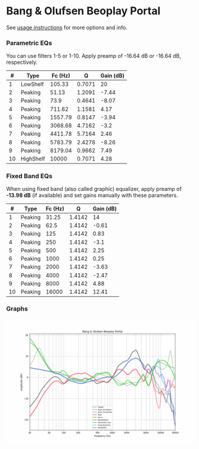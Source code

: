 # Bang & Olufsen Beoplay Portal
See [usage instructions](https://github.com/jaakkopasanen/AutoEq#usage) for more options and info.

### Parametric EQs
You can use filters 1-5 or 1-10. Apply preamp of -16.64 dB or -16.64 dB, respectively.

|   # | Type      |   Fc (Hz) |      Q |   Gain (dB) |
|-----|-----------|-----------|--------|-------------|
|   1 | LowShelf  |    105.33 | 0.7071 |       20    |
|   2 | Peaking   |     51.13 | 1.2091 |       -7.44 |
|   3 | Peaking   |     73.9  | 0.4641 |       -8.07 |
|   4 | Peaking   |    711.62 | 1.1581 |        4.17 |
|   5 | Peaking   |   1557.79 | 0.8147 |       -3.94 |
|   6 | Peaking   |   3068.68 | 4.7162 |       -3.2  |
|   7 | Peaking   |   4411.78 | 5.7164 |        2.46 |
|   8 | Peaking   |   5783.79 | 2.4278 |       -8.26 |
|   9 | Peaking   |   8179.04 | 0.9662 |        7.49 |
|  10 | HighShelf |  10000    | 0.7071 |        4.28 |

### Fixed Band EQs
When using fixed band (also called graphic) equalizer, apply preamp of **-13.98 dB** (if available) and set gains manually with these parameters.

|   # | Type    |   Fc (Hz) |      Q |   Gain (dB) |
|-----|---------|-----------|--------|-------------|
|   1 | Peaking |     31.25 | 1.4142 |       14    |
|   2 | Peaking |     62.5  | 1.4142 |       -0.61 |
|   3 | Peaking |    125    | 1.4142 |        0.83 |
|   4 | Peaking |    250    | 1.4142 |       -3.1  |
|   5 | Peaking |    500    | 1.4142 |        2.25 |
|   6 | Peaking |   1000    | 1.4142 |        0.25 |
|   7 | Peaking |   2000    | 1.4142 |       -3.63 |
|   8 | Peaking |   4000    | 1.4142 |       -2.47 |
|   9 | Peaking |   8000    | 1.4142 |        4.88 |
|  10 | Peaking |  16000    | 1.4142 |       12.41 |

### Graphs
![](./Bang%20&%20Olufsen%20Beoplay%20Portal.png)
